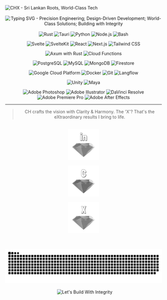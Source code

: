 <img src="https://capsule-render.vercel.app/api?type=waving&height=250&text=CHX&color=0:2A2A2A,100:1A1A1A&fontColor=E0E0E0&fontSize=70&desc=Sri+Lankan+Roots,+World-Class+Tech&descAlignY=68&animation=fadeIn&fontAlignY=45" alt="CHX - Sri Lankan Roots, World-Class Tech">
<div align="center">
  &nbsp;&nbsp;&nbsp;&nbsp;&nbsp;&nbsp;&nbsp;&nbsp;&nbsp;&nbsp;&nbsp;&nbsp;&nbsp;&nbsp;&nbsp;&nbsp;&nbsp;&nbsp;&nbsp;&nbsp;&nbsp;&nbsp;&nbsp;&nbsp;&nbsp;&nbsp;&nbsp;&nbsp;&nbsp;&nbsp;&nbsp;&nbsp;&nbsp;&nbsp;&nbsp;&nbsp;&nbsp;&nbsp;&nbsp;&nbsp; <a href="https://git.io/typing-svg" target="_blank" rel="noopener noreferrer" style="text-decoration: none !important; color: #0F0F0F !important; border: none !important; display: inline-block;">
    <img src="https://readme-typing-svg.herokuapp.com?font=Space+Mono&weight=600&duration=4000&pause=1000&color=909090&width=430&lines=Precision+Engineering;Design-Driven+Development;World-Class+Solutions;Building+with+Integrity" alt="Typing SVG - Precision Engineering; Design-Driven Development; World-Class Solutions; Building with Integrity" style="max-width: 100%; display: block; border: none !important; outline: none !important; vertical-align: middle;"/>
  </a>
</div>

<br/>
<div align="center">
<img src="https://img.shields.io/static/v1?label=&message=Rust&color=2A2A2A&logo=rust&logoColor=E0E0E0&style=flat-square" alt="Rust"/> <img src="https://img.shields.io/static/v1?label=&message=Tauri&color=2A2A2A&logo=tauri&logoColor=E0E0E0&style=flat-square" alt="Tauri"/> <img src="https://img.shields.io/static/v1?label=&message=Python&color=2A2A2A&logo=python&logoColor=E0E0E0&style=flat-square" alt="Python"/> <img src="https://img.shields.io/static/v1?label=&message=Node.js&color=2A2A2A&logo=node.js&logoColor=E0E0E0&style=flat-square" alt="Node.js"/> <img src="https://img.shields.io/static/v1?label=&message=Bash&color=2A2A2A&logo=gnu-bash&logoColor=E0E0E0&style=flat-square" alt="Bash"/>

<img src="https://img.shields.io/static/v1?label=&message=Svelte&color=383838&logo=svelte&logoColor=E0E0E0&style=flat-square" alt="Svelte"/> <img src="https://img.shields.io/static/v1?label=&message=SvelteKit&color=383838&logo=svelte&logoColor=E0E0E0&style=flat-square" alt="SvelteKit"/> <img src="https://img.shields.io/static/v1?label=&message=React&color=383838&logo=react&logoColor=E0E0E0&style=flat-square" alt="React"/> <img src="https://img.shields.io/static/v1?label=&message=Next.js&color=383838&logo=next.js&logoColor=E0E0E0&style=flat-square" alt="Next.js"/> <img src="https://img.shields.io/static/v1?label=&message=Tailwind&color=383838&logo=tailwind-css&logoColor=E0E0E0&style=flat-square" alt="Tailwind CSS"/>

<img src="https://img.shields.io/static/v1?label=&message=Axum&color=2A2A2A&logo=rust&logoColor=E0E0E0&style=flat-square" alt="Axum with Rust"/> <img src="https://img.shields.io/static/v1?label=&message=Cloud%20Functions&color=2A2A2A&logo=google-cloud&logoColor=E0E0E0&style=flat-square" alt="Cloud Functions"/>

<img src="https://img.shields.io/static/v1?label=&message=Postgres&color=383838&logo=postgresql&logoColor=E0E0E0&style=flat-square" alt="PostgreSQL"/> <img src="https://img.shields.io/static/v1?label=&message=MySQL&color=383838&logo=mysql&logoColor=E0E0E0&style=flat-square" alt="MySQL"/> <img src="https://img.shields.io/static/v1?label=&message=MongoDB&color=383838&logo=mongodb&logoColor=E0E0E0&style=flat-square" alt="MongoDB"/> <img src="https://img.shields.io/static/v1?label=&message=Firestore&color=383838&logo=firebase&logoColor=E0E0E0&style=flat-square" alt="Firestore"/>

<img src="https://img.shields.io/static/v1?label=&message=GCP&color=2A2A2A&logo=google-cloud&logoColor=E0E0E0&style=flat-square" alt="Google Cloud Platform"/> <img src="https://img.shields.io/static/v1?label=&message=Docker&color=2A2A2A&logo=docker&logoColor=E0E0E0&style=flat-square" alt="Docker"/> <img src="https://img.shields.io/static/v1?label=&message=Git&color=2A2A2A&logo=git&logoColor=E0E0E0&style=flat-square" alt="Git"/> <img src="https://img.shields.io/static/v1?label=&message=Langflow&color=2A2A2A&logo=apache-airflow&logoColor=E0E0E0&style=flat-square" alt="Langflow"/>

<img src="https://img.shields.io/static/v1?label=&message=Unity&color=383838&logo=unity&logoColor=E0E0E0&style=flat-square" alt="Unity"/> <img src="https://img.shields.io/static/v1?label=&message=Maya&color=383838&logo=autodesk&logoColor=E0E0E0&style=flat-square" alt="Maya"/>

<img src="https://img.shields.io/static/v1?label=&message=Photoshop&color=2A2A2A&logo=adobe-photoshop&logoColor=E0E0E0&style=flat-square" alt="Adobe Photoshop"/> <img src="https://img.shields.io/static/v1?label=&message=Illustrator&color=2A2A2A&logo=adobe-illustrator&logoColor=E0E0E0&style=flat-square" alt="Adobe Illustrator"/> <img src="https://img.shields.io/static/v1?label=&message=DaVinci%20Resolve&color=2A2A2A&logo=davinciresolve&logoColor=E0E0E0&style=flat-square" alt="DaVinci Resolve"/> <img src="https://img.shields.io/static/v1?label=&message=Premiere%20Pro&color=2A2A2A&logo=adobe-premiere-pro&logoColor=E0E0E0&style=flat-square" alt="Adobe Premiere Pro"/> <img src="https://img.shields.io/static/v1?label=&message=After%20Effects&color=2A2A2A&logo=adobe-after-effects&logoColor=E0E0E0&style=flat-square" alt="Adobe After Effects"/>
</div>

---

<div align="center">

> CH crafts the vision with Clarity & Harmony. The 'X'? That's the eXtraordinary results I bring to life.

</div>



 <div align="center">
  <a href="https://www.linkedin.com/in/chamath-thiwanka/" target="_blank" rel="noopener noreferrer" style="margin: 0 10px; text-decoration: none !important; color: #0F0F0F !important; border: none !important;"><img src="https://raw.githubusercontent.com/chama-x/chama-x/main/in.png" alt="LinkedIn" width="100" style="max-width: 100%; display: block; border: none !important; outline: none !important; vertical-align: middle;"/></a>
  <a href="https://cortana.lk" target="_blank" rel="noopener noreferrer" style="margin: 0 10px; text-decoration: none !important; color: #0F0F0F !important; border: none !important;"><img src="https://raw.githubusercontent.com/chama-x/chama-x/main/c.png" alt="Cortana.lk Website" width="100" style="max-width: 100%; display: block; border: none !important; outline: none !important; vertical-align: middle;"/></a>
  <a href="https://x.com/__chamath___" target="_blank" rel="noopener noreferrer" style="margin: 0 10px; text-decoration: none !important; color: #0F0F0F !important; border: none !important;"><img src="https://raw.githubusercontent.com/chama-x/chama-x/main/x.png" alt="X (formerly Twitter)" width="100" style="max-width: 100%; display: block; border: none !important; outline: none !important; vertical-align: middle;"/></a>
</div>

<br/>
<div align="center">
  <picture>
    <source media="(prefers-color-scheme: dark)" srcset="https://raw.githubusercontent.com/chama-x/chama-x/gh-pages/github-contribution-grid-snake-dark.svg" />
    <source media="(prefers-color-scheme: light)" srcset="https://raw.githubusercontent.com/chama-x/chama-x/gh-pages/github-contribution-grid-snake.svg" />
    <img alt="github contribution grid snake animation" src="https://raw.githubusercontent.com/chama-x/chama-x/gh-pages/github-contribution-grid-snake.svg" />
  </picture>
</div>

<div align="center">
  <img src="https://capsule-render.vercel.app/api?type=waving&height=150&reversal=true&color=0:1A1A1A,50:2A2A2A,100:383838&fontColor=E0E0E0&fontSize=40&desc=Founder+of+Cortana+Institute+of+Advanced+Technologies&animation=fadeIn&section=footer" alt="Let's Build With Integrity">
</div>

###
